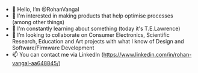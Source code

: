 - 👋 Hello, I’m @RohanVangal
- 👀 I'm interested in making products that help optimise processes (among other things) 
- 🌱 I'm constantly learning about something (today it's T.E.Lawrence)
- 💞️ I’m looking to collaborate on Consumer Electronics, Scientific Research, Education and Art projects with what I know of Design and Software/Firmware Development
- 📫 You can contact me via LinkedIn (https://www.linkedin.com/in/rohan-vangal-aa648845/)

<!---
RohanVangal/RohanVangal is a ✨ special ✨ repository because its `README.md` (this file) appears on your GitHub profile.
You can click the Preview link to take a look at your changes.
--->
